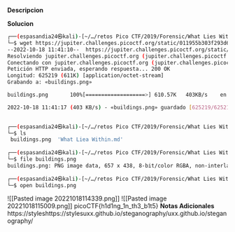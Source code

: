 **Descripcion**



**Solucion**
```bash
┌──(espasandia24㉿kali)-[~/…/retos Pico CTF/2019/Forensic/What Lies Within]
└─$ wget https://jupiter.challenges.picoctf.org/static/011955b303f293d60c8116e6a4c5c84f/buildings.png
--2022-10-18 11:41:10--  https://jupiter.challenges.picoctf.org/static/011955b303f293d60c8116e6a4c5c84f/buildings.png
Resolviendo jupiter.challenges.picoctf.org (jupiter.challenges.picoctf.org)... 3.131.60.8
Conectando con jupiter.challenges.picoctf.org (jupiter.challenges.picoctf.org)[3.131.60.8]:443... conectado.
Petición HTTP enviada, esperando respuesta... 200 OK
Longitud: 625219 (611K) [application/octet-stream]
Grabando a: «buildings.png»

buildings.png       100%[===================>] 610.57K   403KB/s    en 1.5s    

2022-10-18 11:41:17 (403 KB/s) - «buildings.png» guardado [625219/625219]

                                                                                
┌──(espasandia24㉿kali)-[~/…/retos Pico CTF/2019/Forensic/What Lies Within]
└─$ ls
 buildings.png  'What Liea Within.md'
                                                                                
┌──(espasandia24㉿kali)-[~/…/retos Pico CTF/2019/Forensic/What Lies Within]
└─$ file buildings.png 
buildings.png: PNG image data, 657 x 438, 8-bit/color RGBA, non-interlaced
                                                                                
┌──(espasandia24㉿kali)-[~/…/retos Pico CTF/2019/Forensic/What Lies Within]
└─$ open buildings.png 

```
![[Pasted image 20221018114339.png]]
![[Pasted image 20221018115009.png]]
picoCTF{h1d1ng_1n_th3_b1t5}
**Notas Adicionales**
https://styleshttps://stylesuxx.github.io/steganography/uxx.github.io/steganography/